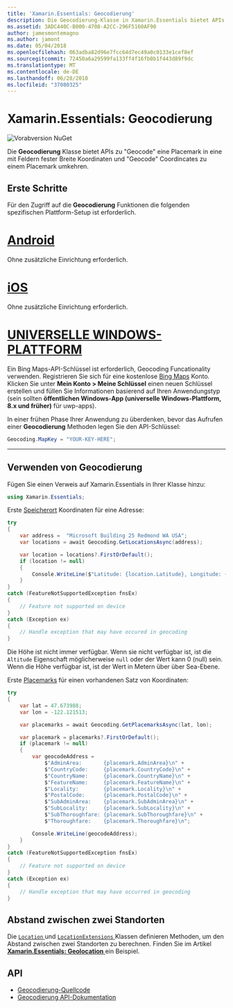 ```yaml
---
title: 'Xamarin.Essentials: Geocodierung'
description: Die Geocodierung-Klasse in Xamarin.Essentials bietet APIs zu beiden "Geocode" eine Placemark in eine mit Feldern fester Breite Koordinaten und umgekehrt "Geocode" Koordinaten auf einer Placemark.
ms.assetid: 3ADC440C-B000-4708-A2CC-296F5160AF90
author: jamesmontemagno
ms.author: jamont
ms.date: 05/04/2018
ms.openlocfilehash: 063adba82d96e7fcc64d7ec49a0c0133e1cef8ef
ms.sourcegitcommit: 72450a6a29599fa133ff4f16fb0b1f443d89f9dc
ms.translationtype: MT
ms.contentlocale: de-DE
ms.lasthandoff: 06/28/2018
ms.locfileid: "37080325"
---
```

# <a name="xamarinessentials-geocoding"></a>Xamarin.Essentials: Geocodierung

![Vorabversion NuGet](~/media/shared/pre-release.png)

Die **Geocodierung** Klasse bietet APIs zu "Geocode" eine Placemark in eine mit Feldern fester Breite Koordinaten und "Geocode" Coordincates zu einem Placemark umkehren.

## <a name="getting-started"></a>Erste Schritte

Für den Zugriff auf die **Geocodierung** Funktionen die folgenden spezifischen Plattform-Setup ist erforderlich.

# <a name="androidtabandroid"></a>[Android](#tab/android)

Ohne zusätzliche Einrichtung erforderlich.

# <a name="iostabios"></a>[iOS](#tab/ios)

Ohne zusätzliche Einrichtung erforderlich.

# <a name="uwptabuwp"></a>[UNIVERSELLE WINDOWS-PLATTFORM](#tab/uwp)

Ein Bing Maps-API-Schlüssel ist erforderlich, Geocoding Funcationality verwenden. Registrieren Sie sich für eine kostenlose [Bing Maps](https://www.bingmapsportal.com/) Konto. Klicken Sie unter **Mein Konto > Meine Schlüssel** einen neuen Schlüssel erstellen und füllen Sie Informationen basierend auf Ihren Anwendungstyp (sein sollten **öffentlichen Windows-App (universelle Windows-Plattform, 8.x und früher)** für uwp-apps).

In einer frühen Phase Ihrer Anwendung zu überdenken, bevor das Aufrufen einer **Geocodierung** Methoden legen Sie den API-Schlüssel:

```csharp
Geocoding.MapKey = "YOUR-KEY-HERE";
```

-----

## <a name="using-geocoding"></a>Verwenden von Geocodierung

Fügen Sie einen Verweis auf Xamarin.Essentials in Ihrer Klasse hinzu:

```csharp
using Xamarin.Essentials;
```

Erste [Speicherort](xref:Xamarin.Essentials.Location) Koordinaten für eine Adresse:

```csharp
try
{
    var address =  "Microsoft Building 25 Redmond WA USA";
    var locations = await Geocoding.GetLocationsAsync(address);

    var location = locations?.FirstOrDefault();
    if (location != null)
    {
        Console.WriteLine($"Latitude: {location.Latitude}, Longitude: {location.Longitude}, Altitude: {location.Altitude}");
    }
}
catch (FeatureNotSupportedException fnsEx)
{
    // Feature not supported on device
}
catch (Exception ex)
{
    // Handle exception that may have occured in geocoding
}
```

Die Höhe ist nicht immer verfügbar. Wenn sie nicht verfügbar ist, ist die `Altitude` Eigenschaft möglicherweise `null` oder der Wert kann 0 (null) sein. Wenn die Höhe verfügbar ist, ist der Wert in Metern über über Sea-Ebene. 

Erste [Placemarks](xref:Xamarin.Essentials.Placemark) für einen vorhandenen Satz von Koordinaten:

```csharp
try
{
    var lat = 47.673988;
    var lon = -122.121513;

    var placemarks = await Geocoding.GetPlacemarksAsync(lat, lon);

    var placemark = placemarks?.FirstOrDefault();
    if (placemark != null)
    {
        var geocodeAddress =
            $"AdminArea:       {placemark.AdminArea}\n" +
            $"CountryCode:     {placemark.CountryCode}\n" +
            $"CountryName:     {placemark.CountryName}\n" +
            $"FeatureName:     {placemark.FeatureName}\n" +
            $"Locality:        {placemark.Locality}\n" +
            $"PostalCode:      {placemark.PostalCode}\n" +
            $"SubAdminArea:    {placemark.SubAdminArea}\n" +
            $"SubLocality:     {placemark.SubLocality}\n" +
            $"SubThoroughfare: {placemark.SubThoroughfare}\n" +
            $"Thoroughfare:    {placemark.Thoroughfare}\n";

        Console.WriteLine(geocodeAddress);
    }
}
catch (FeatureNotSupportedException fnsEx)
{
    // Feature not supported on device
}
catch (Exception ex)
{
    // Handle exception that may have occurred in geocoding
}
```

## <a name="distance-between-two-locations"></a>Abstand zwischen zwei Standorten

Die [ `Location` ](xref:Xamarin.Essentials.Location) und [ `LocationExtensions` ](xref:Xamarin.Essentials.LocationExtensions) Klassen definieren Methoden, um den Abstand zwischen zwei Standorten zu berechnen. Finden Sie im Artikel [ **Xamarin.Essentials: Geolocation** ](geolocation.md#calculate-distance) ein Beispiel.

## <a name="api"></a>API

- [Geocodierung-Quellcode](https://github.com/xamarin/Essentials/tree/master/Xamarin.Essentials/Geocoding)
- [Geocodierung API-Dokumentation](xref:Xamarin.Essentials.Geocoding)
